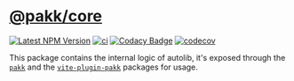 # [@pakk/core](https://github.com/AlexAegis/autolib/tree/master/packages/core/)

[![Latest NPM Version](https://img.shields.io/npm/v/@pakk/core/latest)](https://www.npmjs.com/package/@pakk/core)
[![ci](https://github.com/AlexAegis/autolib/actions/workflows/cicd.yml/badge.svg)](https://github.com/AlexAegis/autolib/actions/workflows/cicd.yml)
[![Codacy Badge](https://app.codacy.com/project/badge/Grade/6863e4f702e34f4ea54dc05d71acfe7b)](https://www.codacy.com/gh/AlexAegis/autolib/dashboard?utm_source=github.com&utm_medium=referral&utm_content=AlexAegis/autolib&utm_campaign=Badge_Grade)
[![codecov](https://codecov.io/github/AlexAegis/autolib/branch/master/graph/badge.svg?token=OUxofr6zE8)](https://codecov.io/github/AlexAegis/autolib)

This package contains the internal logic of autolib, it's exposed through the
[`pakk`](../cli/) and the [`vite-plugin-pakk`](../vite-plugin/) packages for
usage.

